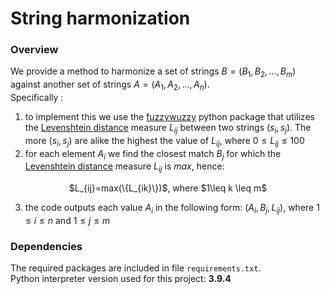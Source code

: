 # String harmonization
### Overview
We provide a method to harmonize a set of strings $B=(B_1, B_2,...,B_m)$ against another set of strings $A=(A_1, A_2,...,A_n)$.<br>
Specifically :
1. to implement this we use the [fuzzywuzzy](https://pypi.org/project/fuzzywuzzy/) python package that utilizes the [Levenshtein distance](https://en.wikipedia.org/wiki/Levenshtein_distance) measure $L_{ij}$ between two strings $(s_i, s_j)$. The more $(s_i, s_j)$ are alike the highest the value of $L_{ij}$, where $0 \leq L_{ij} \leq 100$
2. for each element $A_i$ we find the closest match $B_j$ for which the [Levenshtein distance](https://en.wikipedia.org/wiki/Levenshtein_distance) measure $L_{ij}$ is _max_, hence:<br>
<p align="center">
$L_{ij}=max(\{L_{ik}\})$, where $1\leq k \leq m$
</p>

3. the code outputs each value $A_i$ in the following form: $(A_i, B_j, L_{ij})$, where $1\leq i \leq n$ and $1\leq j \leq m$

### Dependencies
The required packages are included in file ```requirements.txt```.<br>
Python interpreter version used for this project: **3.9.4**
